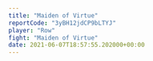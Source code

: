 ```yaml
---
title: "Maiden of Virtue"
reportCode: "3yBH12jdCP9bLTYJ"
player: "Row"
fight: "Maiden of Virtue"
date: 2021-06-07T18:57:55.202000+00:00
---
```

